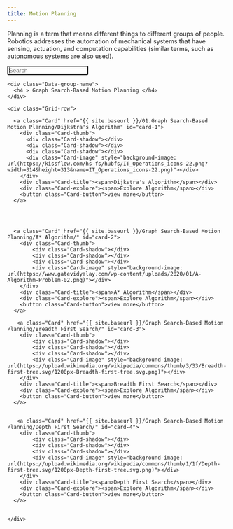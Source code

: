 ```yaml
---
title: Motion Planning 
---
```

Planning is a term that means different things to different groups of people. Robotics addresses the automation of mechanical systems that have sensing, actuation, and computation capabilities (similar terms, such as autonomous systems are also used).
   
<div class="Search-dataset">
    <form  action="{{ site.baseurl }}/search/" method="get">
      <input type="text" name="q" id="search-input" placeholder="Search" autofocus>
      <input type="submit" value="Search" style="display: none;">
    </form>
</div>

<div class="Grid ">

    <div class="Data-group-name">
      <h4 > Graph Search-Based Motion Planning </h4>
    </div>

    <div class="Grid-row">
  
      <a class="Card" href="{{ site.baseurl }}/01.Graph Search-Based Motion Planning/Dijkstra's Algorithm" id="card-1">
        <div class="Card-thumb">
          <div class="Card-shadow"></div>
          <div class="Card-shadow"></div>
          <div class="Card-shadow"></div>
          <div class="Card-image" style="background-image: url(https://kissflow.com/hs-fs/hubfs/IT_Operations_icons-22.png?width=314&height=313&name=IT_Operations_icons-22.png)"></div>
        </div>
        <div class="Card-title"><span>Dijkstra's Algorithm</span></div>
        <div class="Card-explore"><span>Explore Algorithm</span></div>
        <button class="Card-button">view more</button>
      </a>

   


      <a class="Card" href="{{ site.baseurl }}/Graph Search-Based Motion Planning/A* Algorithm/" id="card-2">
        <div class="Card-thumb">
            <div class="Card-shadow"></div>
            <div class="Card-shadow"></div>
            <div class="Card-shadow"></div>
            <div class="Card-image" style="background-image: url(https://www.gatevidyalay.com/wp-content/uploads/2020/01/A-Algorithm-Problem-02.png)"></div>
        </div>
        <div class="Card-title"><span>A* Algorithm</span></div>
        <div class="Card-explore"><span>Explore Algorithm</span></div>
        <button class="Card-button">view more</button>
      </a>
       
       <a class="Card" href="{{ site.baseurl }}/Graph Search-Based Motion Planning/Breadth First Search/" id="card-3">
        <div class="Card-thumb">
            <div class="Card-shadow"></div>
            <div class="Card-shadow"></div>
            <div class="Card-shadow"></div>
            <div class="Card-image" style="background-image: url(https://upload.wikimedia.org/wikipedia/commons/thumb/3/33/Breadth-first-tree.svg/1200px-Breadth-first-tree.svg.png)"></div>
        </div>
        <div class="Card-title"><span>Breadth First Search</span></div>
        <div class="Card-explore"><span>Explore Algorithm</span></div>
        <button class="Card-button">view more</button>
      </a>
       
       
       <a class="Card" href="{{ site.baseurl }}/Graph Search-Based Motion Planning/Depth First Search/" id="card-4">
        <div class="Card-thumb">
            <div class="Card-shadow"></div>
            <div class="Card-shadow"></div>
            <div class="Card-shadow"></div>
            <div class="Card-image" style="background-image: url(https://upload.wikimedia.org/wikipedia/commons/thumb/1/1f/Depth-first-tree.svg/1200px-Depth-first-tree.svg.png)"></div>
        </div>
        <div class="Card-title"><span>Depth First Search</span></div>
        <div class="Card-explore"><span>Explore Algorithm</span></div>
        <button class="Card-button">view more</button>
      </a>


    </div>
